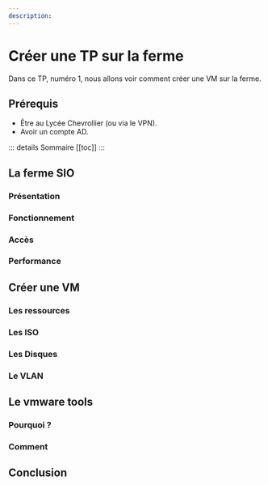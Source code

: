 ```yaml
---
description:
---
```


# Créer une TP sur la ferme

Dans ce TP, numéro 1, nous allons voir comment créer une VM sur la ferme.

## Prérequis

- Être au Lycée Chevrollier (ou via le VPN).
- Avoir un compte AD.

::: details Sommaire
[[toc]]
:::

## La ferme SIO

### Présentation

### Fonctionnement

### Accès

### Performance

## Créer une VM

### Les ressources

### Les ISO

### Les Disques

### Le VLAN

## Le vmware tools

### Pourquoi ?

### Comment

## Conclusion
